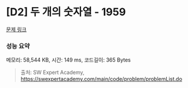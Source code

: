 # [D2] 두 개의 숫자열 - 1959 

[문제 링크](https://swexpertacademy.com/main/code/problem/problemDetail.do?contestProbId=AV5PpoFaAS4DFAUq) 

### 성능 요약

메모리: 58,544 KB, 시간: 149 ms, 코드길이: 365 Bytes



> 출처: SW Expert Academy, https://swexpertacademy.com/main/code/problem/problemList.do